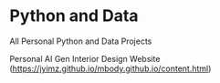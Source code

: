 # Python and Data
All Personal Python and Data Projects

Personal AI Gen Interior Design Website (https://jyimz.github.io/mbody.github.io/content.html)
